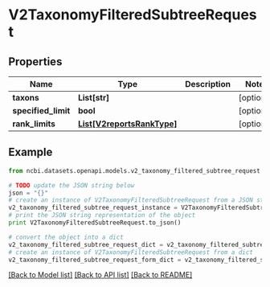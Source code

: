 # V2TaxonomyFilteredSubtreeRequest


## Properties

Name | Type | Description | Notes
------------ | ------------- | ------------- | -------------
**taxons** | **List[str]** |  | [optional] 
**specified_limit** | **bool** |  | [optional] 
**rank_limits** | [**List[V2reportsRankType]**](V2reportsRankType.md) |  | [optional] 

## Example

```python
from ncbi.datasets.openapi.models.v2_taxonomy_filtered_subtree_request import V2TaxonomyFilteredSubtreeRequest

# TODO update the JSON string below
json = "{}"
# create an instance of V2TaxonomyFilteredSubtreeRequest from a JSON string
v2_taxonomy_filtered_subtree_request_instance = V2TaxonomyFilteredSubtreeRequest.from_json(json)
# print the JSON string representation of the object
print V2TaxonomyFilteredSubtreeRequest.to_json()

# convert the object into a dict
v2_taxonomy_filtered_subtree_request_dict = v2_taxonomy_filtered_subtree_request_instance.to_dict()
# create an instance of V2TaxonomyFilteredSubtreeRequest from a dict
v2_taxonomy_filtered_subtree_request_form_dict = v2_taxonomy_filtered_subtree_request.from_dict(v2_taxonomy_filtered_subtree_request_dict)
```
[[Back to Model list]](../README.md#documentation-for-models) [[Back to API list]](../README.md#documentation-for-api-endpoints) [[Back to README]](../README.md)


